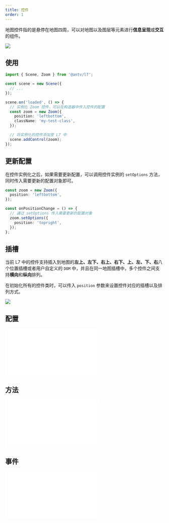 ```yaml
---
title: 控件
order: 1
---
```


地图控件指的是悬停在地图四周，可以对地图以及图层等元素进行**信息呈现**或**交互**的组件。

![](https://gw.alipayobjects.com/mdn/rms_816329/afts/img/A*zgFeTocc-_oAAAAAAAAAAAAAARQnAQ)

## 使用

```ts
import { Scene, Zoom } from '@antv/l7';

const scene = new Scene({
  // ...
});

scene.on('loaded', () => {
  // 实例化 Zoom 控件，可以在构造器中传入控件的配置
  const zoom = new Zoom({
    position: 'leftbottom',
    className: 'my-test-class',
  });

  // 将实例化的控件添加至 L7 中
  scene.addControl(zoom);
});
```

## 更新配置

在控件实例化之后，如果需要更新配置，可以调用控件实例的 `setOptions` 方法，同时传入需要更新的配置对象即可。

```ts
const zoom = new Zoom({
  position: 'leftbottom',
});

const onPositionChange = () => {
  // 通过 setOptions 传入需要更新的配置对象
  zoom.setOptions({
    position: 'topright',
  });
};
```

## 插槽

当前 L7 中的控件支持插入到地图的**左上、左下、右上、右下、上、左、下、右**八个位置插槽或者用户自定义的 `DOM` 中，并且在同一地图插槽中，多个控件之间支持**横向**和**纵向**排列。

在初始化所有的控件类时，可以传入 `position` 参数来设置控件对应的插槽以及排列方式。

![](https://gw.alipayobjects.com/mdn/rms_816329/afts/img/A*BfG1TI231ysAAAAAAAAAAAAAARQnAQ)

## 配置

<embed src="@/docs/api/common/control/api.zh.md"></embed>

## 方法

<embed src="@/docs/api/common/control/method.zh.md"></embed>

## 事件

<embed src="@/docs/api/common/control/event.zh.md"></embed>
